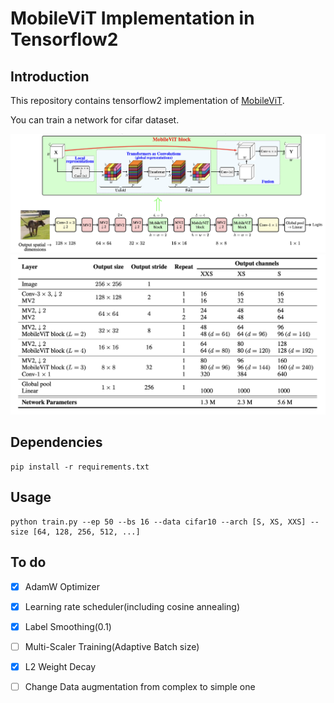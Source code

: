 # MobileViT Implementation in Tensorflow2

## Introduction
This repository contains tensorflow2 implementation of [MobileViT](https://arxiv.org/abs/2110.02178).

You can train a network for cifar dataset.


![arch]('./../img/arch.png)
![table]('./../img/table1.png)

## Dependencies
```
pip install -r requirements.txt
```
## Usage
```
python train.py --ep 50 --bs 16 --data cifar10 --arch [S, XS, XXS] --size [64, 128, 256, 512, ...]
```

## To do
 - [x]  AdamW Optimizer
 - [x]  Learning rate scheduler(including cosine annealing)
 - [x]  Label Smoothing(0.1)  
 - [ ]  Multi-Scaler Training(Adaptive Batch size)
 - [x]  L2 Weight Decay  
 - [ ]  Change Data augmentation from complex to simple one 
 


